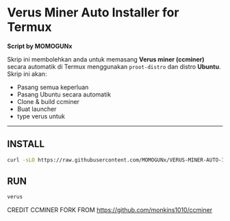 # Verus Miner Auto Installer for Termux

**Script by MOMOGUNx**

Skrip ini membolehkan anda untuk memasang **Verus miner (ccminer)** secara automatik di Termux menggunakan `proot-distro` dan distro **Ubuntu**. Skrip ini akan:

- Pasang semua keperluan
- Pasang Ubuntu secara automatik
- Clone & build ccminer
- Buat launcher 
- type verus untuk 

---

## INSTALL

```bash
curl -sLO https://raw.githubusercontent.com/MOMOGUNx/VERUS-MINER-AUTO-INSTALLER-TERMUX/main/install-termux.sh && bash install-termux.sh

```

## RUN

```Bash
verus

```

CREDIT CCMINER FORK FROM https://github.com/monkins1010/ccminer
